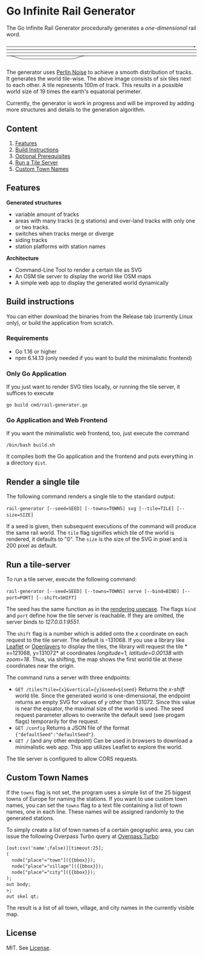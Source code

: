 # Go Infinite Rail Generator

The Go Infinite Rail Generator procedurally generates a *one-dimensional* rail word. 

![On generated world example](images/rails.png)

The generator uses [Perlin Noise](https://en.wikipedia.org/wiki/Perlin_noise) to achieve a smooth
distribution of tracks. It generates the world tile-wise. The above image consists of six tiles next
to each other. A tile represents 100m of track. This results in a possible world size of 19 times the earth's equatorial perimeter.

Currently, the generator is work in progress and will be improved by adding more structures and details
to the generation algorithm.

## Content

1. [Features](#features)
2. [Build Instructions](#build-instructions)
3. [Optional Prerequisites](#optional-prerequisites)
5. [Run a Tile Server](#run-a-tile-server)
4. [Custom Town Names](#custom-town-names)

## Features

**Generated structures**

* variable amount of tracks
* areas with many tracks (e.g stations) and over-land tracks with only one or two tracks.
* switches when tracks merge or diverge
* siding tracks
* station platforms with station names

**Architecture**

* Command-Line Tool to render a certain tile as SVG
* An OSM tile server to display the world like OSM maps
* A simple web app to display the generated world dynamically

## Build instructions

You can either download the binaries from the Release tab (currently Linux only), or build the application from scratch.

### Requirements

* Go 1.16 or higher
* npm 6.14.13 (only needed if you want to build the minimalistic frontend)

### Only Go Application

If you just want to render SVG tiles locally, or running the tile server, it suffices to execute

```
go build cmd/rail-generator.go
```

### Go Application and Web Frontend

If you want the minimalistic web frontend, too, just execute the command

```
/bin/bash build.sh
```

It compiles both the Go application and the frontend and puts everything in a directory `dist`.

## Render a single tile

The following command renders a single tile to the standard output:

`rail-generator [--seed=SEED] [--towns=TOWNS] svg [--tile=TILE] [--size=SIZE]`

If a seed is given, then subsequent executions of the command will produce the same rail world. The
`tile` flag signifies which tile of the world is rendered, it defaults to "0". The `size` is the size of the SVG in
pixel and is 200 pixel as default.

## Run a tile-server

To run a tile server, execute the following command:

`rail-generator [--seed=SEED] [--towns=TOWNS] serve [--bind=BIND] [--port=PORT] [--shift=SHIFT]`

The seed has the same function as in the [rendering usecase](#render-a-single-tile). The flags `bind` and
`port` define how the tile server is reachable. If they are omitted, the server binds to *127.0.0.1:9551*.

The `shift` flag is a number which is added onto the *x* coordinate on each request to the tile server. The default is
-131068. If you use a library like [Leaflet](https://leafletjs.com/) or [Openlayers](https://openlayers.org/) to display the tiles, the library will request the tile *
x=121068, y=131072* at coordinates *longitude=1, latitude=0.00138* with *zoom=18*. Thus, via shifting, the map shows the
first world tile at these coordinates near the origin.

The command runs a server with three endpoints:

* `GET /tiles?tile={x}&vertical={y}&seed=${seed}` Returns the *x-shift* world tile. Since the generated world is
  one-dimensional, the endpoint returns an empty SVG for values of *y* other than 131072. Since this value is near the
  equator, the maximal size of the world is used. The seed request parameter allows to overwrite the default seed (see
  progam flags) temporarily for the request.
* `GET /config` Returns a JSON file of the format `{"defaultSeed":"defaultSeed"}`.
* `GET /` (and any other endpoint) Can be used in browsers to download a minimalistic web app. This app utilizes Leaflet
  to explore the world.
  
The tile server is configured to allow CORS requests.

## Custom Town Names

If the `towns` flag is not set, the program uses a simple list of the 25 biggest towns
of Europe for naming the stations. If you want to use custom town names, you can set the `towns` flag
to a text file containing a list of town names, one in each line. These names will be assigned
randomly to the generated stations.

To simply create a list of town names of a certain geographic area, you can
issue the following Overpass Turbo query at [Overpass Turbo](https://overpass-turbo.eu/):

```
[out:csv('name';false)][timeout:25];
(
  node["place"="town"]({{bbox}});
  node["place"="village"]({{bbox}});
  node["place"="city"]({{bbox}});
);
out body;
>;
out skel qt;
```

The result is a list of all town, village, and city names in the currently visible
map.

## License

MIT. See [License](LICENSE).